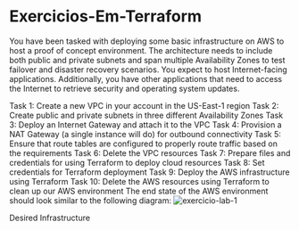 # Exercicios-Em-Terraform
You have been tasked with deploying some basic infrastructure on AWS to host a proof of concept environment. The architecture needs to include both public and private subnets and span multiple Availability Zones to test failover and disaster recovery scenarios. You expect to host Internet-facing applications. Additionally, you have other applications that need to access the Internet to retrieve security and operating system updates.

Task 1: Create a new VPC in your account in the US-East-1 region
Task 2: Create public and private subnets in three different Availability Zones
Task 3: Deploy an Internet Gateway and attach it to the VPC
Task 4: Provision a NAT Gateway (a single instance will do) for outbound connectivity
Task 5: Ensure that route tables are configured to properly route traffic based on the requirements
Task 6: Delete the VPC resources
Task 7: Prepare files and credentials for using Terraform to deploy cloud resources
Task 8: Set credentials for Terraform deployment
Task 9: Deploy the AWS infrastructure using Terraform
Task 10: Delete the AWS resources using Terraform to clean up our AWS environment
The end state of the AWS environment should look similar to the following diagram:
![exercicio-lab-1](https://github.com/user-attachments/assets/6cc5b208-4d3e-43c6-8a85-b5e3fdd36a8e)

Desired Infrastructure
